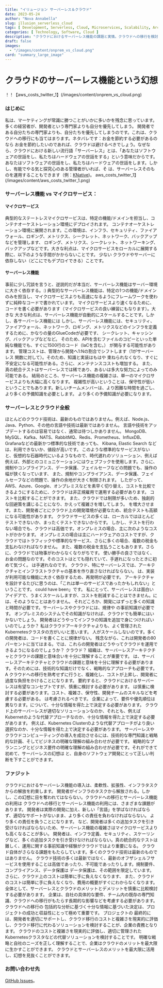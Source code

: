 ```yaml
---
title: "イリュージョン サーバーレス＆クラウド"
date: 2023-05-24
author: "Nova Annabella"
slug: illusion_serverless_cloud
tags: [ Development, Serverless, Cloud, Microservices, Scalability, Architecture, Infrastructure ]
categories: [ Technology, Software, Cloud ]
description: "クラウドにおけるサーバーレス機能の課題と実情。クラウドへの移行を検討する企業にとって貴重な知見".
draft: false
images:
  - "/images/content/onprem_vs_cloud.png"
card: "summary_large_image"
---
```




# クラウドのサーバーレス機能という幻想

！！【aws_costs_twitter_1】(/images/content/onprem_vs_cloud.png)

### はじめに

私は、マーケティングが常識に勝つことがいかに多いかを残念に思っています。多くの経営者が、開発者という専門家よりも自分を優先してしまう。
開発者である自分たちの専門家よりも、自分たちを優先してしまうのです。これは、クラウドへの移行にも当てはまります。ネタバレです：お金を節約する必要があるのなら
お金を節約したいのであれば、クラウドは避けるべきでしょう。なぜなら、クラウドにおける新しい流行語「サーバーレス」とは、「あなたはソフトウェアの世話をし、私たちはハードウェアの世話をする」という意味だからです。
あなたはソフトウェアの世話をし、私たちはハードウェアの世話をします。しかし、有能でやる気と探究心のある管理者がいれば、そ は、サーバーレスそのものを運用することもできます（例：[KNative](https://knative.dev))。
aws_costs_twitter_1】(/images/content/aws_costs_twitter_1.png)

### サーバーレス機能 vs マイクロサービス：



#### マイクロサービス

典型的なステートレスマイクロサービスは、特定の機能/ドメインを担当し、コンテナオーケストレーション環境にデプロイされます。
コンテナオーケストレーション環境に展開されます。この環境は、インフラ、セキュリティ、ファイアウォール、ロギング、メトリクス、シークレット、ネットワーク、バックアップなどを管理します、
ロギング、メトリクス、シークレット、ネットワーキング、バックアップなどです。大きな利点は、マイクロサービスをローカルに展開する際に、以下のような手間がかからないことです。 少ない
クラウドやサーバーに依存しない（どこにでもデプロイできる）ことです。

#### サーバーレス機能

事前に少し冗談を言うと、逆説的だが本当だ、サーバーレス機能はサーバー環境に大きく依存する。:)
典型的なサーバーレス機能は、特定の1つの機能/ドメインのみを担当し、マイクロサービスよりも高速になるようにフレームワークを使わずに純粋なコードで書かれています。
マイクロサービスより速くなるために、コードを書く必要があります（マイクロサービスの良い練習にもなります）。大きな 大きな利点は、サーバーレス機能が自動的にスケールすることです。しかし、各サーバーレス機能には
しかし、サーバーレス機能には、セキュリティ、ファイアウォール、ネットワーク、ロギング、メトリクスなどのインフラを定義するために、かなりの量のGlueCodeが必要です、 シークレット、キャッシング、バックアップなどなど。
そのため、APIを含むファイルのコピーといった単純な機能でも、すぐに1500行のコード（IaCを含む。） が関与する可能性があります。 管理コストは、管理から開発へ1:Nの割合でシフトします（1がサーバーレス
関数に対して）。そのため、知識と実装はもはや 束ねられなくなり、すぐに不安定になる可能性がある。さらに、メンテナンスコストも増加する。 また、真の統合テストはサーバーレスでは稀であり、あるいは多大な努力によってのみ可能である。
結局のところ、サーバーレス機能の複雑さは、単一のマイクロサービスよりも大幅に高くなります。 複雑性が高いということは、保守性が低いということでもあります。新しいチームメンバーは、より困難な時間を過ごし、より多くの予備知識を必要とします。
より多くの予備知識が必要になります。

### サーバーレスとクラウド全般

ほとんどのクラウド技術は、最新のものではありません。例えば、Node.js、Java、Python、その他の言語や技術は最新ではありません。 言語や技術をアップデートするのは容易ではなく、通常は待つしかありません。
MongoDB、MySQL、Kafka、NATS、RabbitMQ、Redis、Prometheus、InfluxDB、Grafanaなどの最新かつ標準的な技術であっても、 Kibana, Elastic Search
などは、利用できないか、値段が高いです。 このような標準的なサービスがないと、仮想的な石器時代にいるようなもので、時代遅れのソリューション、例えば
例えば、外部とのコミュニケーションにはウェブフックを使用します。さらに、規制やコンプライアンス、データ保護、フェイルセーフなどの問題でも、操作の幅が狭くなっています、
また、規制やコンプライアンス、データ保護、フェイルセーフなどの問題で、操作の余地が大きく制限されます。
したがって、AWS、Azure、Google、オンプレミスなどを素早く切り替え、コストを比較できるようにするために、クラウドは非正規雇用で運用する必要があります。 コストを比較することができます。
また、クラウドでは制限が多いため、独創的な回避策を講じることになり、かえって複雑さを増してしまう。 を増大させます。また、開発者ごとにクラウド上の開発環境が必要なため、統合テストも高額になる可能性があります。
クラウドサービスの多くは、ローカルではほとんどテストできないか、まったくテストできないからです。 しかし、テストを行わない場合でも、クラウドは高価です。オンプレミスの場合、主に次のようなコストがかかります。
オンプレミスの場合は主にハードウェアのコストですが、クラウドではトラフィックや標準的なサービス、さらに多くの場合、複数の税金も支払わなければなりません。
また、複数の税金を支払うこともあります。さらに、クラウドでは物事がわからなくなりがちです。 使い勝手の良さではなく、お金の問題なのです。そのコストはとても隠れていて、手遅れになったときに初めて気づく。 は手遅れなのです。
クラウド、特にサーバーレスでは、アーキテクチャとインフラストラクチャの基本を作り直さなければならない。 は、実装が利用可能な機能に大きく依存するため、再発明が必要です。
アーキテクチャを設計するたびに思うのは、「これは単一のサービスであったかもしれない」ということです。 could have been」です。
私にとって、サーバーレスは面白いアイデアで、うまくスケールしますが、コストを削減することはできません。には、そのようなことはありません。 それどころか、開発にはずっと多くの知識と時間が必要です。サーバーレスやクラウドには、規律や
の事前知識が必要です。 オンプレミスのシステムでその知識がなければ、クラウドでも簡単にはいかないでしょう。 開発者はどうやってインフラの知識を追加で身につければいいのでしょうか？
私はクラウドアーキテクチャよりも、よく管理されたKubernetesクラスタの方がいいと思います。 人がスケールしないのです。多くの開発者は、コードを書くことに規律がない。
残念ながら、これは開発者の80パーセントに当てはまる。では、これらの開発者はどうやってクラウドを運用できるようになるのでしょうか？ クラウド？ 組織は、サーバーレスアーキテクチャとクラウドの課題と意味合いを十分に理解することが重要です。
は、サーバーレスアーキテクチャとクラウドの課題と意味を十分に理解する必要があります。そのためには、技術的な知識だけでなく、戦略的なアプローチも必要です。A
クラウドへの移行を熟考せずに行うと、複雑化し、コストが上昇し、開発者に過度な負担をかけることになります。 要約すると、クラウドにおけるサーバーレスは有望なコンセプトですが、慎重に検討する必要があります。
は慎重に検討する必要があります。コスト、複雑さ、保守性、開発チームのスキルなどを考慮する必要がある。 は考慮されるべきです。 企業によって、要件や優先順位は異なります。について、十分な情報を得た上で決定する必要があります。
クラウド上のサーバーレスが適切なソリューションなのか、それとも、例えばKubernetのような代替アプローチなのか、十分な情報を得た上で決定する必要があります。 例えば、Kubernetes
Clusterのような代替アプローチがより良い選択なのか、十分な情報を得た上で決定する必要があります。
サーバーレスやクラウドコンピューティングの導入を成功させるには、技術的な専門知識と戦略的な計画、そしてビジネスの明確な理解の組み合わせが必要です。
戦略的なプランニングとビジネス要件の明確な理解の組み合わせが必要です。それができて初めて、サーバーレスの幻想は と、自身のソフトウェア開発にとって正しい判断を下すことができます。

### ファジット

クラウドにおけるサーバーレス機能の導入は、柔軟性、拡張性、インフラタスクからの解放を約束します。 開発者がインフラのタスクから解放される。しかし、この幻想に目を奪われてはならない。クラウドへの移行とサーバーレス機能の利用は
クラウドへの移行とサーバーレス機能の利用には、さまざまな課題があります。 開発者は実際の開発に加え、新しい「言語」を学ばなければならず、適切なサポートがないまま、より多くの責任を負わなければならない。 より多くの責任を負うことになります。
など、開発者は多くの追加タスクを引き受けなければならないため、サーバーレス機能の複雑さはマイクロサービスよりも高くなることが多い。
開発者は、インフラ定義、セキュリティ、スケーリングなど、多くの追加タスクを引き受けなければならない。真の統合的なテストは 難しく、運用に関する事前知識や経験がクラウドではより重要になる。
クラウド自体がさらなる課題をもたらしています。多くのクラウド技術は最新のものではありません。
クラウド技術の多くは最新ではなく、最新のオフザシェルフサービスを使用することは高価であったり、不可能であったりします。規制要件、コンプライアンス、データ保護は
データ保護は、その範囲を限定しています。さらに、クラウド上のコストは簡単に手に負えなくなります、 また、クラウドのコストは簡単に手に負えなくなり、費用の概要がすぐにわからなくなります。
全体として、サーバーレスとクラウドのメリットとデメリットを慎重に比較検討する必要があります。 企業は、自社の具体的な要件、チーム内の既存の専門知識、クラウドへの移行がもたらす長期的な影響などを考慮する必要があります。 クラウドへの移行の
包括的な分析に基づく十分な情報に基づいた決定は、プロジェクトの成功と収益性にとって極めて重要です。 プロジェクトの
最終的には、開発者を適切にサポートし、クラウド移行のコストと複雑さを現実的に評価し、クラウド移行に代わるソリューションを検討することが、企業の責務となります。
クラウドのコストと複雑さを現実的に評価し、適切に管理されたKubernetesクラスタなどの代替ソリューションを検討することです。 明確な戦略と自社のニーズを正しく理解することで、企業はクラウドのメリットを最大限に生かすことができます。
クラウドとサーバーレスのメリットを最大限に活用し、幻想を見抜くことができます。

### お問い合わせ先

[GitHub Issues](https://github.com/NovaAnnabella/the_unspoken/issues/new/choose)。
